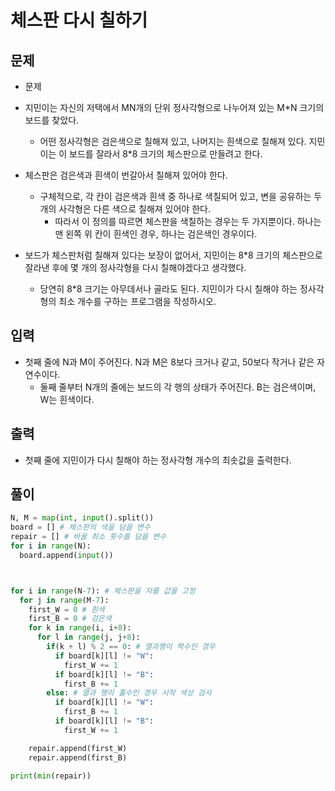 # 체스판 다시 칠하기

## 문제

- 문제
- 지민이는 자신의 저택에서 MN개의 단위 정사각형으로 나누어져 있는 M*N 크기의 보드를 찾았다. 
  - 어떤 정사각형은 검은색으로 칠해져 있고, 나머지는 흰색으로 칠해져 있다. 지민이는 이 보드를 잘라서 8*8 크기의 체스판으로 만들려고 한다.

- 체스판은 검은색과 흰색이 번갈아서 칠해져 있어야 한다. 
  - 구체적으로, 각 칸이 검은색과 흰색 중 하나로 색칠되어 있고, 변을 공유하는 두 개의 사각형은 다른 색으로 칠해져 있어야 한다. 
    - 따라서 이 정의를 따르면 체스판을 색칠하는 경우는 두 가지뿐이다. 하나는 맨 왼쪽 위 칸이 흰색인 경우, 하나는 검은색인 경우이다.

- 보드가 체스판처럼 칠해져 있다는 보장이 없어서, 지민이는 8*8 크기의 체스판으로 잘라낸 후에 몇 개의 정사각형을 다시 칠해야겠다고 생각했다. 
  - 당연히 8*8 크기는 아무데서나 골라도 된다. 지민이가 다시 칠해야 하는 정사각형의 최소 개수를 구하는 프로그램을 작성하시오.

## 입력
- 첫째 줄에 N과 M이 주어진다. N과 M은 8보다 크거나 같고, 50보다 작거나 같은 자연수이다. 
  - 둘째 줄부터 N개의 줄에는 보드의 각 행의 상태가 주어진다. B는 검은색이며, W는 흰색이다.

## 출력
- 첫째 줄에 지민이가 다시 칠해야 하는 정사각형 개수의 최솟값을 출력한다.

## 풀이

``` Python
N, M = map(int, input().split())
board = [] # 체스판의 색을 담을 변수
repair = [] # 바꿀 최소 횟수를 담을 변수
for i in range(N):
  board.append(input())



for i in range(N-7): # 체스판을 자를 값을 고정
  for j in range(M-7):
    first_W = 0 # 흰색 
    first_B = 0 # 검은색
    for k in range(i, i+8):
      for l in range(j, j+8):
        if(k + l) % 2 == 0: # 열과행이 짝수인 경우
          if board[k][l] != "W":
            first_W += 1
          if board[k][l] != "B":
            first_B += 1  
        else: # 열과 행이 홀수인 경우 시작 색상 검사
          if board[k][l] != "W":
            first_B += 1
          if board[k][l] != "B":
            first_W += 1  

    repair.append(first_W)
    repair.append(first_B)

print(min(repair))    
```
